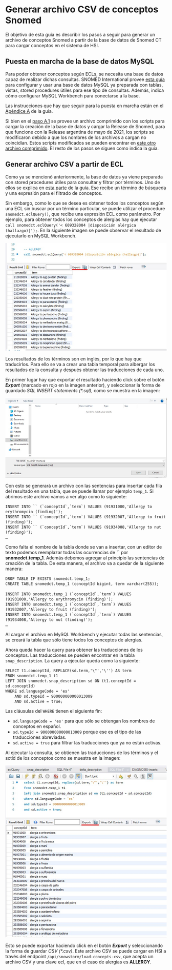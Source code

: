 # Generar archivo CSV de conceptos Snomed

El objetivo de esta guía es describir los pasos a seguir para generar un archivo de conceptos Snomed a partir de la base de datos de Snomed CT para cargar conceptos en el sistema de HSI.

## Puesta en marcha de la base de datos MySQL

Para poder obtener conceptos según ECLs, se necesita una base de datos capaz de realizar dichas consultas. SNOMED International provee [esta guía](https://confluence.ihtsdotools.org/display/DOCSQLPG/SNOMED+CT+-+SQL+Practical+Guide) para configurar y usar una base de datos MySQL ya preparada con tablas, vistas, stored procedures útiles para ese tipo de consultas. Además, indica cómo configurar MySQL Workbench para conectarse a la base.

Las instrucciones que hay que seguir para la puesta en marcha están en el [Apéndice A](https://confluence.ihtsdotools.org/display/DOCSQLPG/Appendix+A%3A+Building+the+SNOMED+CT+Example+Database) de la guía.

Si bien en el [paso A.1](https://confluence.ihtsdotools.org/display/DOCSQLPG/A.1+Download+the+SNOMED+CT+Example+Database+Package) se provee un archivo comprimido con los scripts para cargar la creación de la base de datos y cargar la Release de Snomed, para que funcione con la Release argentina de mayo de 2021, los scripts se modificaron debido a que los nombres de los archivos a cargan no coincidían. Estos scripts modificados se pueden encontrar en [este otro archivo comprimido](./resources/SnomedRfsMySql-modified.rar). El resto de los pasos se siguen como indica la guía.

## Generar archivo CSV a partir de ECL

Como ya se mencionó anteriormente, la base de datos ya viene preparada con stored procedures útiles para consultar y filtrar por términos. Uno de ellos se explica en [esta parte](https://confluence.ihtsdotools.org/display/DOCSQLPG/4.9.4.+Search+Procedures) de la guía. Ese recibe un término de búsqueda y una expresión para el filtrado de conceptos.

Sin embargo, como lo que se desea es obtener todos los conceptos según una ECL sin buscar por un término particular, se puede utilizar el procedure `snomedct.eclQuery()`, que recibe una expresión ECL como parámetro. Por ejemplo, para obtener todos los conceptos de alergias hay que ejecutar `call snomedct.eclQuery('< 609328004 |disposición alérgica (hallazgo)|');`. En la siguiente imagen se puede observar el resultado de ejecutarlo en MySQL Workbench.

![call eclQuery](images/mysql-snomed-1-ejecutar-consulta-ECL.jpg)

Los resultados de los términos son en inglés, por lo que hay que traducirlos. Para ello se va a crear una tabla temporal para albergar los resultados de la consulta y después obtener las traducciones de cada uno.

En primer lugar hay que exportar el resultado haciendo click sobre el botón _**Export**_ (marcado en rojo en la imagen anterior), y seleccionar la forma de guardado _SQL INSERT statements (*.sql)_, como se muestra en la imagen:

![save inserts](images/mysql-snomed-2-guardar-inserts.jpg)

Con esto se generará un archivo con las sentencias para insertar cada fila del resultado en una tabla, que se puede llamar por ejemplo `temp_1`. Si abrimos este archivo vamos a ver algo como lo siguiente:

```
INSERT INTO `` (`conceptId`,`term`) VALUES (91931000,'Allergy to erythromycin (finding)');
INSERT INTO `` (`conceptId`,`term`) VALUES (91932007,'Allergy to fruit (finding)');
INSERT INTO `` (`conceptId`,`term`) VALUES (91934008,'Allergy to nut (finding)');
…
```

Como falta el nombre de la tabla donde se van a insertar, con un editor de texto podemos reemplazar todas las ocurrencias de **``** por **snomedct.temp_1**. Además debemos agregar al principio las sentencias de creación de la tabla. De esta manera, el archivo va a quedar de la siguiente manera:

```
DROP TABLE IF EXISTS snomedct.temp_1;
CREATE TABLE snomedct.temp_1 (conceptId bigint, term varchar(255));

INSERT INTO snomedct.temp_1 (`conceptId`,`term`) VALUES (91931000,'Allergy to erythromycin (finding)');
INSERT INTO snomedct.temp_1 (`conceptId`,`term`) VALUES (91932007,'Allergy to fruit (finding)');
INSERT INTO snomedct.temp_1 (`conceptId`,`term`) VALUES (91934008,'Allergy to nut (finding)');
…
```

Al cargar el archivo en MySQL Workbench y ejecutar todas las sentencias, se creará la tabla que sólo tiene todos los conceptos de alergias.

Ahora queda hacer la query para obtener las traducciones de los conceptos. Las traducciones se pueden encontrar en la tabla `snap_description`. La query a ejecutar queda como la siguiente:

```
SELECT t1.conceptId, REPLACE(sd.term,'\"','\'') AS term
FROM snomedct.temp_1 t1
LEFT JOIN snomedct.snap_description sd ON (t1.conceptId = sd.conceptId)
WHERE sd.languageCode = 'es'
    AND sd.typeId = 900000000000013009
    AND sd.active = true;
```

Las cláusulas del `WHERE` tienen el siguiente fin:
- `sd.languageCode = 'es'` para que sólo se obtengan los nombres de conceptos en español.
- `sd.typeId = 900000000000013009` porque ese es el tipo de las traducciones abreviadas.
- `sd.active = true` para filtrar las traducciones que ya no están activas.

Al ejecutar la consulta, se obtienen las traducciones de los términos y el sctid de los conceptos como se muestra en la imagen:

![translation query](images/mysql-snomed-3-ejecutar-consulta-traducciones.jpg)

Esto se puede exportar haciendo click en el botón **_Export_** y seleccionando la forma de guardar _CSV (*.csv)_. Este archivo CSV se puede cargar en HSI a través del endpoint `/api/snowstorm/load-concepts-csv`, que acepta un archivo CSV y una clave ecl, que en el caso de alergias es **ALLERGY**.
